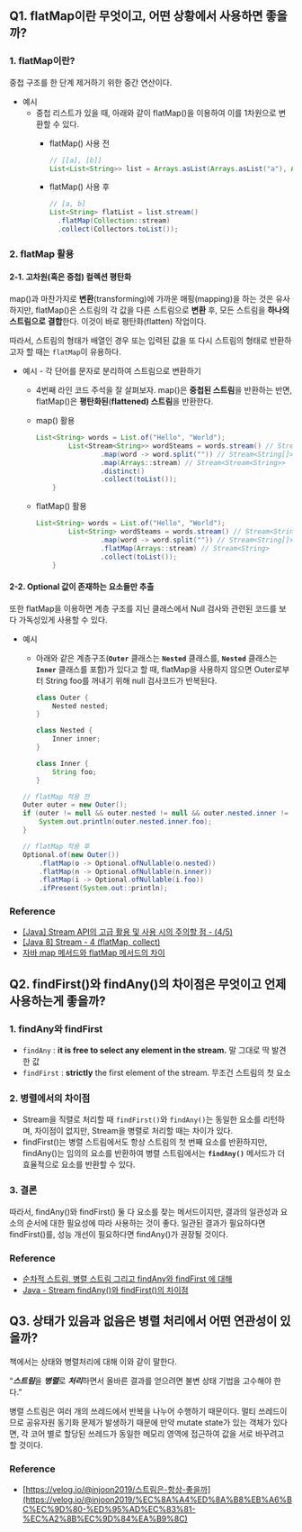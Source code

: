 ## Q1. **flatMap이란 무엇이고, 어떤 상황에서 사용하면 좋을까?**

### 1. flatMap이란?

중첩 구조를 한 단계 제거하기 위한 중간 연산이다. 

- 예시
    - 중첩 리스트가 있을 때, 아래와 같이 flatMap()을 이용하여 이를 1차원으로 변환할 수 있다.
        - flatMap() 사용 전
            
            ```java
            // [[a], [b]]
            List<List<String>> list = Arrays.asList(Arrays.asList("a"), Arrays.asList("b"));
            ```
            
        - flatMap() 사용 후
            
            ```java
            // [a, b]
            List<String> flatList = list.stream()
              .flatMap(Collection::stream)
              .collect(Collectors.toList());
            ```
            
        

### 2. flatMap 활용

#### 2-1. 고차원(혹은 중첩) 컬렉션 평탄화 

map()과 마찬가지로 **변환**(transforming)에 가까운 매핑(mapping)을 하는 것은 유사하지만, flatMap()은 스트림의 각 값을 다른 스트림으로 **변환** 후, 모든 스트림을 **하나의 스트림으로** **결합**한다. 이것이 바로 평탄화(flatten) 작업이다.

따라서, 스트림의 형태가 배열인 경우 또는 입력된 값을 또 다시 스트림의 형태로 반환하고자 할 때는 `flatMap`이 유용하다.

- 예시 - 각 단어를 문자로 분리하여 스트림으로 변환하기
    - 4번째 라인 코드 주석을 잘 살펴보자. map()은 **중첩된 스트림**을 반환하는 반면, flatMap()은 **평탄화된**(**flattened) 스트림**을 반환한다.
    - map() 활용
        
        ```java
        List<String> words = List.of("Hello", "World");
                List<Stream<String>> wordSteams = words.stream() // Stream<String>
                        .map(word -> word.split("")) // Stream<String[]>
                        .map(Arrays::stream) // Stream<Stream<String>>
                        .distinct()
                        .collect(toList());
            }
        ```
        
    - flatMap() 활용
        
        ```java
        List<String> words = List.of("Hello", "World");
                List<String> wordSteams = words.stream() // Stream<String>
                        .map(word -> word.split("")) // Stream<String[]>
                        .flatMap(Arrays::stream) // Stream<String>
                        .collect(toList());
            }
        ```
        

#### 2-2. Optional 값이 존재하는 요소들만 추출

또한 flatMap을 이용하면 계층 구조를 지닌 클래스에서 Null 검사와 관련된 코드를 보다 가독성있게 사용할 수 있다. 

- 예시
    - 아래와 같은 계층구조(**`Outer`** 클래스는 **`Nested`** 클래스를, **`Nested`** 클래스는 **`Inner`** 클래스를 포함)가 있다고 할 때, flatMap을 사용하지 않으면 Outer로부터 String foo를 꺼내기 위해 null 검사코드가 반복된다.
        
        ```java
        class Outer {
            Nested nested;
        }
        
        class Nested {
            Inner inner;
        }
        
        class Inner {
            String foo;
        }
        ```
        
    
    ```java
    // flatMap 적용 전
    Outer outer = new Outer();
    if (outer != null && outer.nested != null && outer.nested.inner != null) {
        System.out.println(outer.nested.inner.foo);
    }
    
    // flatMap 적용 후
    Optional.of(new Outer())
        .flatMap(o -> Optional.ofNullable(o.nested))
        .flatMap(n -> Optional.ofNullable(n.inner))
        .flatMap(i -> Optional.ofNullable(i.foo))
        .ifPresent(System.out::println);
    ```
    

### Reference

- [[Java] Stream API의 고급 활용 및 사용 시의 주의할 점 - (4/5)](https://mangkyu.tistory.com/115)
- [[Java 8] Stream - 4 (flatMap, collect)](https://ocwokocw.tistory.com/58)
- [자바 map 메서드와 flatMap 메서드의 차이](https://madplay.github.io/post/difference-between-map-and-flatmap-methods-in-java)

## Q2. **findFirst()와 findAny()의 차이점은 무엇이고 언제 사용하는게 좋을까?**

### 1. findAny와 findFirst

- `findAny` : **it is free to select any element in the stream.** 말 그대로 딱 발견한 값
- `findFirst` : **strictly** the first element of the stream. 무조건 스트림의 첫 요소

### 2. 병렬에서의 차이점

- Stream을 직렬로 처리할 때 `findFirst()`와 `findAny()`는 동일한 요소를 리턴하며, 차이점이 없지만, Stream을 병렬로 처리할 때는 차이가 있다.
- findFirst()는 병렬 스트림에서도 항상 스트림의 첫 번째 요소를 반환하지만, findAny()는 임의의 요소를 반환하여 병렬 스트림에서는 **`findAny()`** 메서드가 더 효율적으로 요소를 반환할 수 있다.

### 3. 결론

따라서, findAny()와 findFirst() 둘 다 요소를 찾는 메서드이지만, 결과의 일관성과 요소의 순서에 대한 필요성에 따라 사용하는 것이 좋다. 일관된 결과가 필요하다면 findFirst()를, 성능 개선이 필요하다면 findAny()가 권장될 것이다.

### Reference

- [순차적 스트림, 병렬 스트림 그리고 findAny와 findFirst 에 대해](https://bepoz-study-diary.tistory.com/344)
- [Java - Stream findAny()와 findFirst()의 차이점](https://codechacha.com/ko/java8-stream-difference-findany-findfirst/)

## Q3. **상태가 있음과 없음은 병렬 처리에서 어떤 연관성이 있을까?**

책에서는 상태와 병렬처리에 대해 이와 같이 말한다.

“***스트림***을 ***병렬***로 ***처리***하면서 올바른 결과를 얻으려면 불변 상태 기법을 고수해야 한다.”

병렬 스트림은 여러 개의 쓰레드에서 반복을 나누어 수행하기 때문이다. 멀티 쓰레드이므로 공유자원 동기화 문제가 발생하기 때문에 만약 mutate state가 있는 객체가 있다면, 각 코어 별로 할당된 쓰레드가 동일한 메모리 영역에 접근하여 값을 서로 바꾸려고 할 것이다.

### Reference

- [https://velog.io/@injoon2019/스트림은-항상-좋을까](https://velog.io/@injoon2019/%EC%8A%A4%ED%8A%B8%EB%A6%BC%EC%9D%80-%ED%95%AD%EC%83%81-%EC%A2%8B%EC%9D%84%EA%B9%8C)
